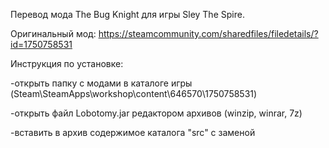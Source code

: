 Перевод мода The Bug Knight для игры Sley The Spire.

Оригинальный мод: https://steamcommunity.com/sharedfiles/filedetails/?id=1750758531

Инструкция по установке:

-открыть папку с модами в каталоге игры (Steam\SteamApps\workshop\content\646570\1750758531)

-открыть файл Lobotomy.jar редактором архивов (winzip, winrar, 7z)

-вставить в архив содержимое каталога "src" с заменой
